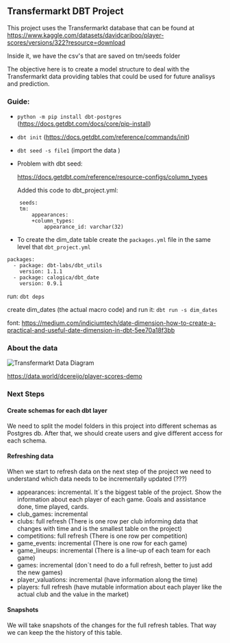 ## Transfermarkt DBT Project

This project uses the Transfermarkt database that can be found at https://www.kaggle.com/datasets/davidcariboo/player-scores/versions/322?resource=download

Inside it, we have the csv's that are saved on tm/seeds folder

The objective here is to create a model structure to deal with the Transfermarkt data providing tables that could be used for future analisys and prediction. 

### Guide:

- ```python -m pip install dbt-postgres``` (https://docs.getdbt.com/docs/core/pip-install)

- ```dbt init``` (https://docs.getdbt.com/reference/commands/init)

- ```dbt seed -s file1``` (import the data )

- Problem with dbt seed: 

    https://docs.getdbt.com/reference/resource-configs/column_types

    Added this code to dbt_project.yml:
```
    seeds:
    tm: 
        appearances:
        +column_types:
            appearance_id: varchar(32)
```
- To create the dim_date table
create the ```packages.yml``` file in the same level that ```dbt_project.yml```
```
packages:
  - package: dbt-labs/dbt_utils
    version: 1.1.1
  - package: calogica/dbt_date
    version: 0.9.1
```

run:
```dbt deps```

create dim_dates (the actual macro code) and run it: ```dbt run -s dim_dates ```

font: https://medium.com/indiciumtech/date-dimension-how-to-create-a-practical-and-useful-date-dimension-in-dbt-5ee70a18f3bb

### About the data
![Transfermarkt Data Diagram](https://github.com/dcaribou/transfermarkt-datasets/blob/master/resources/diagram.svg?raw=true)


https://data.world/dcereijo/player-scores-demo

### Next Steps

#### Create schemas for each dbt layer 
We need to split the model folders in this project into different schemas as Postgres db. After that, we should create users and give different access for each schema. 

#### Refreshing data
When we start to refresh data on the next step of the project we need to understand which data needs to be incrementally updated (???)

- appearances: incremental. It´s the biggest table of the project. Show the information about each player of each game. Goals and assistance done, time played, cards. 
- club_games: incremental
- clubs: full refresh (There is one row per club informing data that changes with time and is the smallest table on the project)
- competitions: full refresh (There is one row per competition)
- game_events: incremental (There is one row for each game)
- game_lineups: incremental (There is a line-up of each team for each game)
- games: incremental (don´t need to do a full refresh, better to just add the new games)
- player_valuations: incremental (have information along the time)
- players: full refresh (have mutable information about each player like the actual club and the value in the market)


#### Snapshots
We will take snapshots of the changes for the full refresh tables. That way we can keep the the history of this table.
